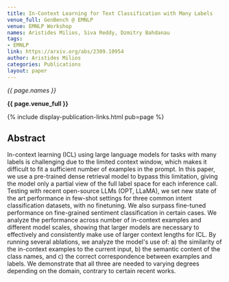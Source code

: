```yaml
---
title: In-Context Learning for Text Classification with Many Labels
venue_full: GenBench @ EMNLP
venue: EMNLP Workshop
names: Aristides Milios, Siva Reddy, Dzmitry Bahdanau
tags:
- EMNLP
link: https://arxiv.org/abs/2309.10954
author: Aristides Milios
categories: Publications
layout: paper
---
```


*{{ page.names }}*

**{{ page.venue_full }}**

{% include display-publication-links.html pub=page %}

## Abstract

In-context learning (ICL) using large language models for tasks with many labels is challenging due to the limited context window, which makes it difficult to fit a sufficient number of examples in the prompt. In this paper, we use a pre-trained dense retrieval model to bypass this limitation, giving the model only a partial view of the full label space for each inference call. Testing with recent open-source LLMs (OPT, LLaMA), we set new state of the art performance in few-shot settings for three common intent classification datasets, with no finetuning. We also surpass fine-tuned performance on fine-grained sentiment classification in certain cases. We analyze the performance across number of in-context examples and different model scales, showing that larger models are necessary to effectively and consistently make use of larger context lengths for ICL. By running several ablations, we analyze the model's use of: a) the similarity of the in-context examples to the current input, b) the semantic content of the class names, and c) the correct correspondence between examples and labels. We demonstrate that all three are needed to varying degrees depending on the domain, contrary to certain recent works.
